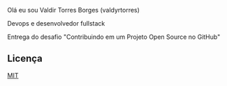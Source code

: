 
Olá eu sou Valdir Torres Borges (valdyrtorres)

Devops e desenvolvedor fullstack

Entrega do desafio "Contribuindo em um Projeto Open Source no GitHub"

## Licença

[MIT](https://choosealicense.com/licenses/mit/)

